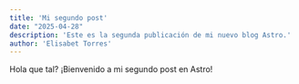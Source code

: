 ```yaml
---
title: 'Mi segundo post'
date: "2025-04-28"
description: 'Este es la segunda publicación de mi nuevo blog Astro.'
author: 'Elisabet Torres'
---
```


Hola que tal?
¡Bienvenido a mi segundo post en Astro!